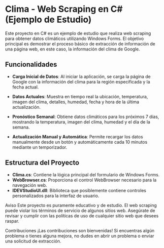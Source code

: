 # Clima - Web Scraping en C# (Ejemplo de Estudio)

Este proyecto en C# es un ejemplo de estudio que realiza web scraping para obtener datos climáticos utilizando Windows Forms. El objetivo principal es demostrar el proceso básico de extracción de información de una página web, en este caso, la información del clima de Google.

## Funcionalidades

- **Carga Inicial de Datos**: Al iniciar la aplicación, se carga la página de Google con la información del clima para la región especificada y la fecha actual.

- **Datos Actuales**: Muestra en tiempo real la ubicación, temperatura, imagen del clima, detalles, humedad, fecha y hora de la última actualización.

- **Pronóstico Semanal**: Obtiene datos climáticos para los próximos 7 días, mostrando la temperatura, imagen del clima, humedad y el día de la semana.

- **Actualización Manual y Automática**: Permite recargar los datos manualmente desde un botón y automáticamente cada 10 minutos mediante un temporizador.

## Estructura del Proyecto

- **Clima.cs**: Contiene la lógica principal del formulario de Windows Forms.
- **WebBrowser.cs**: Proporciona el control WebBrowser necesario para la navegación web.
- **IDEVStudioUI.dll**: Biblioteca que posiblemente contiene controles personalizados para la interfaz de usuario.

Aviso
Este proyecto es puramente educativo y de estudio. El web scraping puede violar los términos de servicio de algunos sitios web. Asegúrate de revisar y cumplir con las políticas de uso de cualquier sitio web que desees raspar.

Contribuciones
¡Las contribuciones son bienvenidas! Si encuentras algún problema o tienes alguna mejora, no dudes en abrir un problema o enviar una solicitud de extracción.
